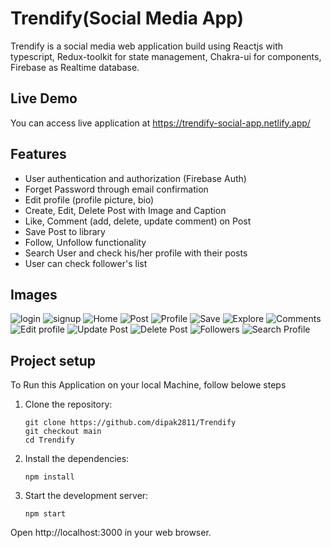 # Trendify(Social Media App)
Trendify is a social media web application build using Reactjs with typescript, Redux-toolkit for state management, Chakra-ui for components, Firebase as Realtime database.

## Live Demo
You can access live application at https://trendify-social-app.netlify.app/

## Features
- User authentication and authorization (Firebase Auth)
- Forget Password through email confirmation
- Edit profile (profile picture, bio)
- Create, Edit, Delete Post with Image and Caption
- Like, Comment (add, delete, update comment) on Post
- Save Post to library
- Follow, Unfollow functionality 
- Search User and check his/her profile with their posts
- User can check follower's list

## Images
![login](https://github.com/dipak2811/Trendify/assets/77386172/78ad709b-bed3-41d5-a4e4-2e565307ff85)
![signup](https://github.com/dipak2811/Trendify/assets/77386172/aac67f44-11ba-4973-83c5-be950981b41c)
![Home](https://github.com/dipak2811/Trendify/assets/77386172/2882fd7b-ab94-42a0-93e2-dafa078ed04f)
![Post](https://github.com/dipak2811/Trendify/assets/77386172/8d0ce16b-817a-4816-ac8b-deb86c8cb3ee)
![Profile](https://github.com/dipak2811/Trendify/assets/77386172/fb5f1188-70ea-4fbb-b27a-8035db14b35d)
![Save](https://github.com/dipak2811/Trendify/assets/77386172/3c5569e8-4339-4aaf-813d-853e27b48f7b)
![Explore](https://github.com/dipak2811/Trendify/assets/77386172/77f3d3b7-b38c-4714-a725-9d6f87513436)
![Comments](https://github.com/dipak2811/Trendify/assets/77386172/522c6477-aecf-4dae-a547-20b57d2d6b22)
![Edit profile](https://github.com/dipak2811/Trendify/assets/77386172/cdbc2f2f-35a5-448e-96ce-7fecbc4f787b)
![Update Post](https://github.com/dipak2811/Trendify/assets/77386172/6e6b23a2-a892-4694-90a3-e35e2a584114)
![Delete Post](https://github.com/dipak2811/Trendify/assets/77386172/c7211be5-14b6-4455-9d45-76ba8fb43eb7)
![Followers](https://github.com/dipak2811/Trendify/assets/77386172/63377e14-a1f1-4fd2-b6b1-64907f509cc0)
![Search Profile](https://github.com/dipak2811/Trendify/assets/77386172/684a4510-d15e-433e-bc2d-56d1438014c4)



## Project setup
To Run this Application on your local Machine, follow belowe steps
1. Clone the repository:
      ```
      git clone https://github.com/dipak2811/Trendify
      git checkout main
      cd Trendify
      ```
2. Install the dependencies:
      ```
      npm install
      ```
3. Start the development server:
      ```
      npm start
      ```

Open http://localhost:3000 in your web browser.
